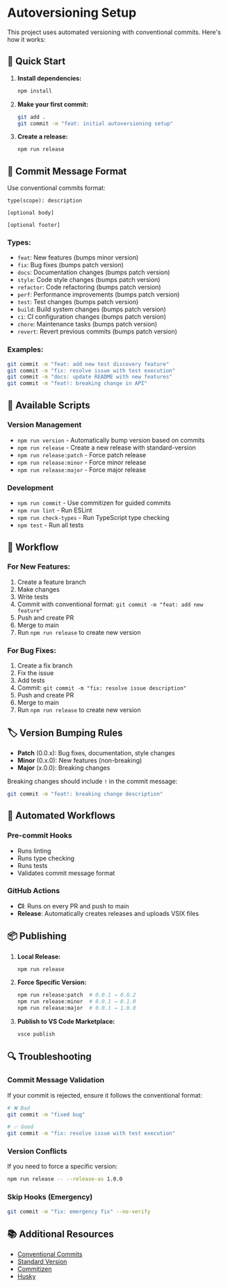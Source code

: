 # Autoversioning Setup

This project uses automated versioning with conventional commits. Here's how it works:

## 🚀 Quick Start

1. **Install dependencies:**
   ```bash
   npm install
   ```

2. **Make your first commit:**
   ```bash
   git add .
   git commit -m "feat: initial autoversioning setup"
   ```

3. **Create a release:**
   ```bash
   npm run release
   ```

## 📝 Commit Message Format

Use conventional commits format:

```
type(scope): description

[optional body]

[optional footer]
```

### Types:
- `feat`: New features (bumps minor version)
- `fix`: Bug fixes (bumps patch version)
- `docs`: Documentation changes (bumps patch version)
- `style`: Code style changes (bumps patch version)
- `refactor`: Code refactoring (bumps patch version)
- `perf`: Performance improvements (bumps patch version)
- `test`: Test changes (bumps patch version)
- `build`: Build system changes (bumps patch version)
- `ci`: CI configuration changes (bumps patch version)
- `chore`: Maintenance tasks (bumps patch version)
- `revert`: Revert previous commits (bumps patch version)

### Examples:
```bash
git commit -m "feat: add new test discovery feature"
git commit -m "fix: resolve issue with test execution"
git commit -m "docs: update README with new features"
git commit -m "feat!: breaking change in API"
```

## 🔧 Available Scripts

### Version Management
- `npm run version` - Automatically bump version based on commits
- `npm run release` - Create a new release with standard-version
- `npm run release:patch` - Force patch release
- `npm run release:minor` - Force minor release
- `npm run release:major` - Force major release

### Development
- `npm run commit` - Use commitizen for guided commits
- `npm run lint` - Run ESLint
- `npm run check-types` - Run TypeScript type checking
- `npm test` - Run all tests

## 🔄 Workflow

### For New Features:
1. Create a feature branch
2. Make changes
3. Write tests
4. Commit with conventional format: `git commit -m "feat: add new feature"`
5. Push and create PR
6. Merge to main
7. Run `npm run release` to create new version

### For Bug Fixes:
1. Create a fix branch
2. Fix the issue
3. Add tests
4. Commit: `git commit -m "fix: resolve issue description"`
5. Push and create PR
6. Merge to main
7. Run `npm run release` to create new version

## 🏷️ Version Bumping Rules

- **Patch** (0.0.x): Bug fixes, documentation, style changes
- **Minor** (0.x.0): New features (non-breaking)
- **Major** (x.0.0): Breaking changes

Breaking changes should include `!` in the commit message:
```bash
git commit -m "feat!: breaking change description"
```

## 🤖 Automated Workflows

### Pre-commit Hooks
- Runs linting
- Runs type checking
- Runs tests
- Validates commit message format

### GitHub Actions
- **CI**: Runs on every PR and push to main
- **Release**: Automatically creates releases and uploads VSIX files

## 📦 Publishing

1. **Local Release:**
   ```bash
   npm run release
   ```

2. **Force Specific Version:**
   ```bash
   npm run release:patch  # 0.0.1 → 0.0.2
   npm run release:minor  # 0.0.1 → 0.1.0
   npm run release:major  # 0.0.1 → 1.0.0
   ```

3. **Publish to VS Code Marketplace:**
   ```bash
   vsce publish
   ```

## 🔍 Troubleshooting

### Commit Message Validation
If your commit is rejected, ensure it follows the conventional format:
```bash
# ❌ Bad
git commit -m "fixed bug"

# ✅ Good
git commit -m "fix: resolve issue with test execution"
```

### Version Conflicts
If you need to force a specific version:
```bash
npm run release -- --release-as 1.0.0
```

### Skip Hooks (Emergency)
```bash
git commit -m "fix: emergency fix" --no-verify
```

## 📚 Additional Resources

- [Conventional Commits](https://www.conventionalcommits.org/)
- [Standard Version](https://github.com/conventional-changelog/standard-version)
- [Commitizen](http://commitizen.github.io/cz-cli/)
- [Husky](https://typicode.github.io/husky/) 